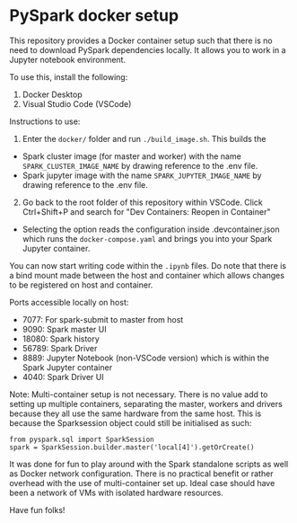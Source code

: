 # PySpark docker setup

This repository provides a Docker container setup such that there is no need to download PySpark dependencies locally. It allows you to work in a Jupyter notebook environment.

To use this, install the following:
1) Docker Desktop
2) Visual Studio Code (VSCode)

Instructions to use:
1) Enter the `docker/` folder and run `./build_image.sh`.
This builds the
- Spark cluster image (for master and worker) with the name `SPARK_CLUSTER_IMAGE_NAME` by drawing reference to the .env file.
- Spark jupyter image with the name `SPARK_JUPYTER_IMAGE_NAME` by drawing reference to the .env file.

2) Go back to the root folder of this repository within VSCode. Click Ctrl+Shift+P and search for "Dev Containers: Reopen in Container"
- Selecting the option reads the configuration inside .devcontainer.json which runs the `docker-compose.yaml` and brings you into your Spark Jupyter container.

You can now start writing code within the `.ipynb` files. Do note that there is a bind mount made between the host and container which allows changes to be registered on host and container.

Ports accessible locally on host:
- 7077: For spark-submit to master from host
- 9090: Spark master UI
- 18080: Spark history
- 56789: Spark Driver
- 8889: Jupyter Notebook (non-VSCode version) which is within the Spark Jupyter container
- 4040: Spark Driver UI

Note:
Multi-container setup is not necessary. There is no value add to setting up multiple containers, separating the master, workers and drivers because they all use the same hardware from the same host.
This is because the Sparksession object could still be initialised as such:

```
from pyspark.sql import SparkSession
spark = SparkSession.builder.master('local[4]').getOrCreate()
```

It was done for fun to play around with the Spark standalone scripts as well as Docker network configuration. There is no practical benefit or rather overhead with the use of multi-container set up.
Ideal case should have been a network of VMs with isolated hardware resources.

Have fun folks!
